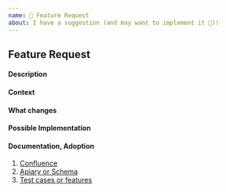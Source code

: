 ```yaml
---
name: 🚀 Feature Request
about: I have a suggestion (and may want to implement it 🙂)!
---
```


## Feature Request

#### Description

<!--- Provide a detailed description of the change or addition you are proposing -->
<!--- You can provide description in `User story` style -->
<!--- Who are we develop it for, who the user is? — As a <type of user>-->
<!--- What are we develop, what is the intention? — I want <some goal or objective >-->
<!--- Why are we develop it, what value it bring for the user.? — So that <benefit, value>-->

#### Context

<!--- Why is this change important to you? How would you use it? -->
<!--- How can it benefit other users? -->

#### What changes

<!--- Provide a detailed description what this functionality refers to -->

#### Possible Implementation

<!--- Not obligatory, but suggest an idea for implementing addition or change -->

#### Documentation, Adoption

<!--If you can, explain how users will be able to use this and possibly write out a version the docs. Maybe a screenshots or design?-->

1. [Confluence]()
1. [Apiary or Schema]()
1. [Test cases or features]()
